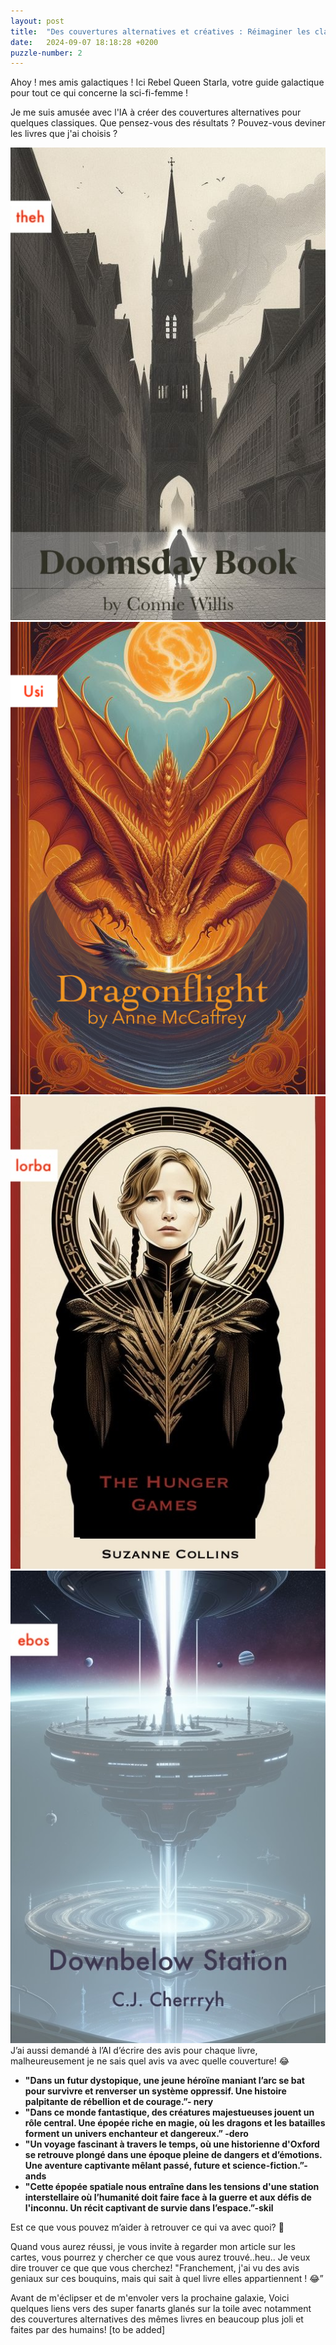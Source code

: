 ```yaml
---
layout: post
title:  "Des couvertures alternatives et créatives : Réimaginer les classiques de la science-fiction et du fantastique"
date:   2024-09-07 18:18:28 +0200
puzzle-number: 2
---
```

Ahoy ! mes amis galactiques ! Ici Rebel Queen Starla, votre guide galactique pour tout ce qui concerne la sci-fi-femme !

Je me suis amusée avec l'IA à créer des couvertures alternatives pour quelques classiques. Que pensez-vous des résultats ? Pouvez-vous deviner les livres que j'ai choisis ?

<div class="wrapper-grid col-500">
        <div>
          <img src="/assets/images/covers/doomsday-book.jpeg" alt="">
          <figcaption></figcaption>
        </div>
        <div>
          <img src="/assets/images/covers/dragonflight.png" alt="">
          <figcaption></figcaption>
        </div>
        <div>
          <img src="/assets/images/covers/hunger-games.jpeg" alt="">
          <figcaption></figcaption>
        </div>
        <div>
          <img src="/assets/images/covers/downbelow-station.jpeg" alt="">
          <figcaption></figcaption>
        </div>       
</div>
J’ai aussi demandé à l’AI d’écrire des avis pour chaque livre, malheureusement je ne sais quel avis va avec quelle couverture! 😂 

- **"Dans un futur dystopique, une jeune héroïne maniant l’arc se bat pour survivre et renverser un système oppressif. Une histoire palpitante de rébellion et de courage.”- nery**
- **"Dans ce monde fantastique, des créatures majestueuses jouent un rôle central. Une épopée riche en magie, où les dragons et les batailles forment un univers enchanteur et dangereux.” -dero**
- **"Un voyage fascinant à travers le temps, où une historienne d'Oxford se retrouve plongé dans une époque pleine de dangers et d’émotions. Une aventure captivante mêlant passé, future et science-fiction.”-ands**
- **"Cette épopée spatiale nous entraîne dans les tensions d'une station interstellaire où l’humanité doit faire face à la guerre et aux défis de l'inconnu. Un récit captivant de survie dans l’espace.”-skil**

Est ce que vous pouvez m’aider à retrouver ce qui va avec quoi? 🙈

Quand vous aurez réussi, je vous invite à regarder mon article sur les cartes, vous pourrez y chercher ce que vous aurez trouvé..heu.. Je veux dire trouver ce que que vous cherchez!
"Franchement, j'ai vu des avis geniaux sur ces bouquins, mais qui sait à quel livre elles appartiennent ! 😂”

Avant de m'éclipser et de m'envoler vers la prochaine galaxie, Voici quelques liens vers des super fanarts glanés sur la toile avec notamment des couvertures alternatives des mêmes livres en beaucoup plus joli et faites par des humains!
[to be added]
